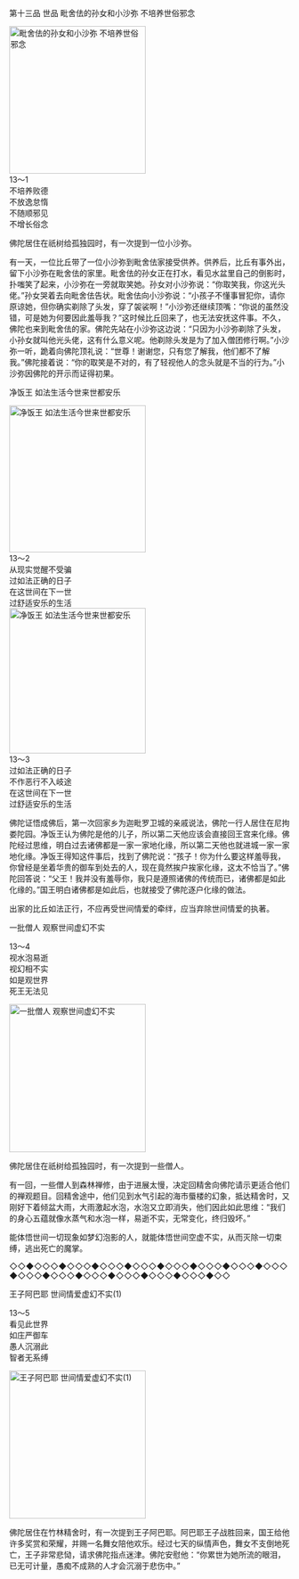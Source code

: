 第十三品 世品 毗舍佉的孙女和小沙弥 不培养世俗邪念

<div class="e2">
<img src="images/fjj-55-1.jpg" width="245" height="265" alt="毗舍佉的孙女和小沙弥 不培养世俗邪念"/>
<div>
13～1<br>
 不培养败德<br>
 不放逸怠惰<br>
 不随顺邪见<br>
 不增长俗念
</div>
</div>

佛陀居住在祇树给孤独园时，有一次提到一位小沙弥。

有一天，一位比丘带了一位小沙弥到毗舍佉家接受供养。供养后，比丘有事外出，留下小沙弥在毗舍佉的家里。毗舍佉的孙女正在打水，看见水盆里自己的倒影时，扑嗤笑了起来，小沙弥在一旁就取笑她。孙女对小沙弥说：“你取笑我，你这光头佬。”孙女哭着去向毗舍佉告状。毗舍佉向小沙弥说：“小孩子不懂事冒犯你，请你原谅她，但你确实剃除了头发，穿了袈裟啊！”小沙弥还继续顶嘴：“你说的虽然没错，可是她为何要因此羞辱我？”这时候比丘回来了，也无法安抚这件事。不久，佛陀也来到毗舍佉的家。佛陀先站在小沙弥这边说：“只因为小沙弥剃除了头发，小孙女就叫他光头佬，这有什么意义呢。他剃除头发是为了加入僧团修行啊。”小沙弥一听，跪着向佛陀顶礼说：“世尊！谢谢您，只有您了解我，他们都不了解我。”佛陀接着说：“你的取笑是不对的，有了轻视他人的念头就是不当的行为。”小沙弥因佛陀的开示而证得初果。

净饭王 如法生活今世来世都安乐

<div class="e2">
<img src="images/fjj-55-2.jpg" width="245" height="264" alt="净饭王 如法生活今世来世都安乐"/>
<div>
13～2<br>
 从现实觉醒不受骗<br>
 过如法正确的日子<br>
 在这世间在下一世<br>
 过舒适安乐的生活
</div>
</div>

<div class="e2">
<img src="images/fjj-55-3.jpg" width="245" height="261" alt="净饭王 如法生活今世来世都安乐"/>
<div>
13～3<br>
 过如法正确的日子<br>
 不作恶行不入岐途<br>
 在这世间在下一世<br>
 过舒适安乐的生活
</div>
</div>

佛陀证悟成佛后，第一次回家乡为迦毗罗卫城的亲戚说法，佛陀一行人居住在尼拘娄陀园。净饭王认为佛陀是他的儿子，所以第二天他应该会直接回王宫来化缘。佛陀经过思维，明白过去诸佛都是一家一家地化缘，所以第二天他也就进城一家一家地化缘。净饭王得知这件事后，找到了佛陀说：“孩子！你为什么要这样羞辱我，你曾经是坐着华贵的御车到处去的人，现在竟然挨户挨家化缘，这太不恰当了。”佛陀回答说：“父王！我并没有羞辱你，我只是遵照诸佛的传统而已，诸佛都是如此化缘的。”国王明白诸佛都是如此后，也就接受了佛陀逐户化缘的做法。

出家的比丘如法正行，不应再受世间情爱的牵绊，应当弃除世间情爱的执著。



一批僧人 观察世间虚幻不实

<div class="e2">
<div>
 <p class="p13-5">13～4<br>
 视水泡易逝<br>
 视幻相不实<br>
 如是观世界<br>
 死王无法见</p> 
</div>
<img src="images/fjj-55-4.jpg" width="245" height="266" alt="一批僧人 观察世间虚幻不实"/>
</div>

佛陀居住在祇树给孤独园时，有一次提到一些僧人。

有一回，一些僧人到森林禅修，由于进展太慢，决定回精舍向佛陀请示更适合他们的禅观题目。回精舍途中，他们见到水气引起的海市蜃楼的幻象，抵达精舍时，又刚好下着倾盆大雨，大雨激起水泡，水泡又立即消失，他们因此如此思维：“我们的身心五蕴就像水蒸气和水泡一样，易逝不实，无常变化，终归毁坏。”

能体悟世间一切现象如梦幻泡影的人，就能体悟世间空虚不实，从而灭除一切束缚，逃出死亡的魔掌。

◇◇◆◇◇◇◆◇◇◇◆◇◇◇◆◇◇◇◆◇◇◇◆◇◇◇◆◇◇◇◆◇◇◇◆◇◇◇◆◇◇◇◆◇◇◇◆◇◇◇◆◇◇◇◆◇◇◇◆◇◇



王子阿巴耶 世间情爱虚幻不实(1)

<div class="e2">
<div>
 <p class="p13-5">13～5<br>
 看见此世界<br>
 如庄严御车<br>
 愚人沉溺此<br>
 智者无系缚<br>
 </p> 
</div>
<img src="images/fjj-55-5.jpg" width="245" height="266" alt="王子阿巴耶 世间情爱虚幻不实(1)"/>
</div>

佛陀居住在竹林精舍时，有一次提到王子阿巴耶。阿巴耶王子战胜回来，国王给他许多奖赏和荣耀，并赐一名舞女陪他欢乐。经过七天的纵情声色，舞女不支倒地死亡，王子非常悲恸，请求佛陀指点迷津。佛陀安慰他：“你累世为她所流的眼泪，已无可计量，愚痴不成熟的人才会沉溺于悲伤中。”
